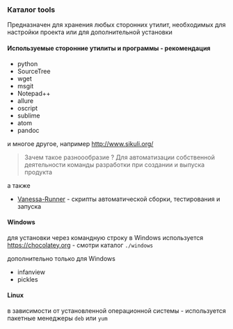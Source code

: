 ### Каталог tools

Предназначен для хранения любых сторонних утилит, необходимых для настройки проекта или для дополнительной установки

#### Используемые сторонние утилиты и программы - рекомендация

* python
* SourceTree
* wget
* msgit
* Notepad++
* allure
* oscript
* sublime
* atom
* pandoc

и многое другое, например http://www.sikuli.org/

> Зачем такое разноообразие ? Для автоматизации собственной деятельности команды разработки при создании и выпуска продукта

а также

* [Vanessa-Runner](https://github.com/silverbulleters/vanessa-runner) - скрипты автоматической сборки, тестирования и запуска

#### Windows

для установки через командную строку в Windows используется https://chocolatey.org - смотри каталог `./windows`

дополнительно только для Windows 

* infanview
* pickles

#### Linux

в зависимости от установленной операционной системы - используется пакетные менеджеры `deb` или `yum`
 